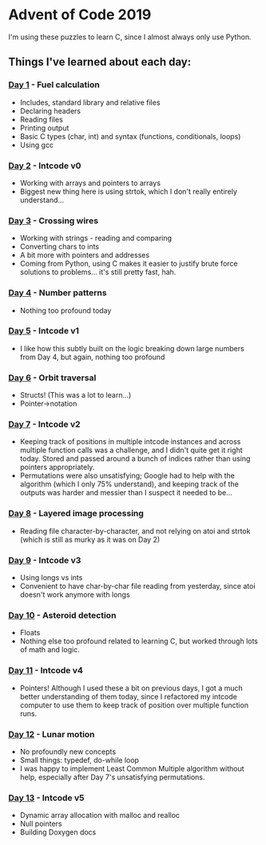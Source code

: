# Advent of Code 2019

I'm using these puzzles to learn C, since I almost always only use Python.

## Things I've learned about each day:

### [Day 1](01) - Fuel calculation

- Includes, standard library and relative files
- Declaring headers
- Reading files
- Printing output
- Basic C types (char, int) and syntax (functions, conditionals, loops)
- Using gcc

### [Day 2](02) - Intcode v0

- Working with arrays and pointers to arrays
- Biggest new thing here is using strtok, which I don't really
  entirely understand...

### [Day 3](03) - Crossing wires

- Working with strings - reading and comparing
- Converting chars to ints
- A bit more with pointers and addresses
- Coming from Python, using C makes it easier to justify brute force
  solutions to problems... it's still pretty fast, hah.

### [Day 4](04) - Number patterns

- Nothing too profound today

### [Day 5](05) - Intcode v1

- I like how this subtly built on the logic breaking down large
  numbers from Day 4, but again, nothing too profound

### [Day 6](06) - Orbit traversal

- Structs! (This was a lot to learn...)
- Pointer->notation

### [Day 7](07) - Intcode v2

- Keeping track of positions in multiple intcode instances and across
  multiple function calls was a challenge, and I didn't quite get it
  right today. Stored and passed around a bunch of indices rather than
  using pointers appropriately.
- Permutations were also unsatisfying; Google had to help with the algorithm
  (which I only 75% understand), and keeping track of the outputs was
  harder and messier than I suspect it needed to be...

### [Day 8](08) - Layered image processing

- Reading file character-by-character, and not relying on atoi
  and strtok (which is still as murky as it was on Day 2)

### [Day 9](09) - Intcode v3

- Using longs vs ints
- Convenient to have char-by-char file reading from yesterday,
  since atoi doesn't work anymore with longs

### [Day 10](10) - Asteroid detection

- Floats
- Nothing else too profound related to learning C, but worked through
  lots of math and logic.

### [Day 11](11) - Intcode v4

- Pointers! Although I used these a bit on previous days, I got a much
  better understanding of them today, since I refactored my intcode
  computer to use them to keep track of position over multiple
  function runs.

### [Day 12](12) - Lunar motion

- No profoundly new concepts
- Small things: typedef, do-while loop
- I was happy to implement Least Common Multiple algorithm without
  help, especially after Day 7's unsatisfying permutations.

### [Day 13](13) - Intcode v5

- Dynamic array allocation with malloc and realloc
- Null pointers
- Building Doxygen docs
